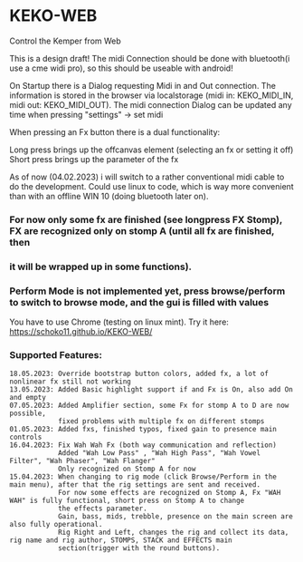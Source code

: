 # KEKO-WEB
Control the Kemper from Web

This is a design draft!  The midi Connection should be done with bluetooth(i use a cme widi pro), so this should be useable with android!

On Startup there is a Dialog requesting Midi in and Out connection.
The information is stored in the browser via localstorage (midi in: KEKO_MIDI_IN, midi out: KEKO_MIDI_OUT).
The midi connection Dialog can be updated any time when pressing "settings" -> set midi


When pressing an Fx button there is a dual functionality: 

Long press brings up the offcanvas element (selecting an fx or setting it off)
Short press brings up the parameter of the fx
 
As of now (04.02.2023) i will switch to a rather conventional midi cable to do the development.
Could use linux to code, which is way more convenient than with an offline WIN 10 (doing bluetooth later on).

### For now only some fx are finished (see longpress FX Stomp), FX are recognized only on stomp A (until all fx are finished, then
### it will be wrapped up in some functions).
### Perform Mode is not implemented yet, press browse/perform to switch to browse mode, and the gui is filled with values

You have to use Chrome (testing on linux mint).
Try it here: https://schoko11.github.io/KEKO-WEB/


### Supported Features:
```
18.05.2023: Override bootstrap button colors, added fx, a lot of nonlinear fx still not working
13.05.2023: Added Basic highlight support if and Fx is On, also add On and empty
07.05.2023: Added Amplifier section, some Fx for stomp A to D are now possible,
            fixed problems with multiple fx on different stomps 
01.05.2023: Added fxs, finished typos, fixed gain to presence main controls 
16.04.2023: Fix Wah Wah Fx (both way communication and reflection)
            Added "Wah Low Pass" , "Wah High Pass", "Wah Vowel Filter", "Wah Phaser", "Wah Flanger"
            Only recognized on Stomp A for now
15.04.2023: When changing to rig mode (click Browse/Perform in the main menu), after that the rig settings are sent and received.
            For now some effects are recognized on Stomp A, Fx "WAH WAH" is fully functional, short press on Stomp A to change
            the effects parameter.
            Gain, bass, mids, trebble, presence on the main screen are also fully operational.
            Rig Right and Left, changes the rig and collect its data, rig name and rig author, STOMPS, STACK and EFFECTS main
            section(trigger with the round buttons).    
```